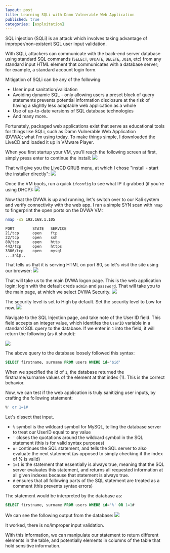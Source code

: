 ```yaml
---
layout: post
title: Learning SQLi with Damn Vulnerable Web Application
published: true
categories: [exploitation]
---
```


SQL injection (SQLi) is an attack which involves taking advantage of improper/non-existent SQL user input validation.

With SQLi, attackers can communicate with the back-end server database using standard SQL commands (`SELECT`, `UPDATE`, `DELETE`, `JOIN`, etc) from any standard input HTML element that communicates with a database server; for example, a standard account login form.

Mitigation of SQLi can be any of the following:

* User input sanitation/validation
* Avoiding dynamic SQL - only allowing users a preset block of query statements prevents potential information disclosure at the risk of having a slightly less adaptable web application as a whole
* Use of up-to-date versions of SQL database technologies 
* And many more..

Fortunately, packaged web applications exist that serve as educational tools for things like SQLi, such as Damn Vulnerable Web Application (DVWA); what I'm using today. To make things simple, I downloaded the LiveCD and loaded it up in VMware Player.
 
When you first startup your VM, you'll reach the following screen at first, simply press enter to continue the install:
![](/images/dvwa-vmware-workstation-12-player-085.png)

That will give you the LiveCD GRUB menu, at which I chose "install - start the installer directly":
![](/images/dvwa-vmware-workstation-12-player-086.png)

Once the VM boots, run a quick `ifconfig` to see what IP it grabbed (if you're using DHCP):
![](/images/dvwa-vmware-workstation-12-player-087.png)

Now that the DVWA is up and running, let's switch over to our Kali system and verify connectivity with the web app. I ran a simple SYN scan with `nmap` to fingerprint the open ports on the DVWA VM:
```bash
nmap -sS 192.168.1.105
```
```
PORT        STATE   SERVICE
21/tcp      open    ftp
22/tcp      open    ssh
80/tcp      open    http 
443/tcp     open    https
3306/tcp    open    mysql
...snip..
```

That tells us that it is serving HTML on port 80, so let's visit the site using our browser:
![](/images/kali-2-0-vmware-workstation-12-player-089.png)

That will take us to the main DVWA logon page. This is the web application login; login with the default creds `admin` and `password`. That will take you to the main page, at which we select DVWA Security.
![](/images/kali-2-0-vmware-workstation-12-player-093.png)

The security level is set to High by default. Set the security level to Low for now.
![](/images/kali-2-0-vmware-workstation-12-player-095.png)

Navigate to the SQL Injection page, and take note of the User ID field. This field accepts an integer value, which identifes the `UserID` variable in a standard SQL query to the database. If we enter in `1` into the field, it will return the following (as it should):

![](/images/kali-2-0-vmware-workstation-12-player-096.png)

The above query to the database loosely followed this syntax:
```sql
SELECT firstname, surname FROM users WHERE id='$id'
```

When we specified the id of `1`, the database returned the firstname/surname values of the element at that index (1). This is the correct behavior. 

Now, we can test if the web application is truly sanitizing user inputs, by crafting the following statement:
```sql
%' or 1=1#
```

Let's dissect that input.
* `%` symbol is the wildcard symbol for MySQL, telling the database server to treat our UserID equal to any value
* `'` closes the quotations around the wildcard symbol in the SQL statement (this is for valid syntax purposes)
* `or` continues the SQL statement, and tells the SQL server to also evaluate the next statement (as opposed to simply checking if the index of % is valid)
* `1=1` is the statement that essentially is always true, meaning that the SQL server evaluates this statement, and returns all requested information at all given indexes because that statement is always true.
* `#` ensures that all following parts of the SQL statement are treated as a comment (this prevents syntax errors)

The statement would be interpreted by the database as:
```sql
SELECT firstname, surname FROM users WHERE id='%' OR 1=1#
```

We can see the following output from the database:
![](/images/kali-2-0-vmware-workstation-12-player-097.png)

It worked, there is no/improper input validation.

With this information, we can manipulate our statement to return different elements in the table, and potentially elements in columns of the table that hold sensitive information.

